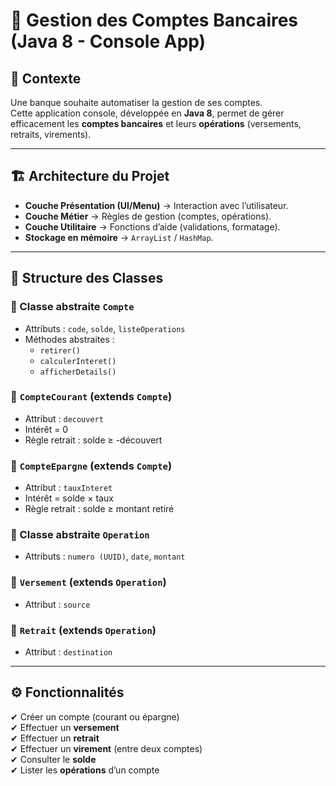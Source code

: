 # 🏦 Gestion des Comptes Bancaires (Java 8 - Console App)

## 📌 Contexte
Une banque souhaite automatiser la gestion de ses comptes.  
Cette application console, développée en **Java 8**, permet de gérer efficacement les **comptes bancaires** et leurs **opérations** (versements, retraits, virements).

---

## 🏗️ Architecture du Projet
- **Couche Présentation (UI/Menu)** → Interaction avec l’utilisateur.
- **Couche Métier** → Règles de gestion (comptes, opérations).
- **Couche Utilitaire** → Fonctions d’aide (validations, formatage).
- **Stockage en mémoire** → `ArrayList` / `HashMap`.

---

## 📂 Structure des Classes

### 🔹 Classe abstraite `Compte`
- Attributs : `code`, `solde`, `listeOperations`
- Méthodes abstraites :  
  - `retirer()`
  - `calculerInteret()`
  - `afficherDetails()`

### 🔹 `CompteCourant` (extends `Compte`)
- Attribut : `decouvert`
- Intérêt = 0
- Règle retrait : solde ≥ -découvert

### 🔹 `CompteEpargne` (extends `Compte`)
- Attribut : `tauxInteret`
- Intérêt = solde × taux
- Règle retrait : solde ≥ montant retiré

### 🔹 Classe abstraite `Operation`
- Attributs : `numero (UUID)`, `date`, `montant`

### 🔹 `Versement` (extends `Operation`)
- Attribut : `source`

### 🔹 `Retrait` (extends `Operation`)
- Attribut : `destination`

---

## ⚙️ Fonctionnalités
✔ Créer un compte (courant ou épargne)  
✔ Effectuer un **versement**  
✔ Effectuer un **retrait**  
✔ Effectuer un **virement** (entre deux comptes)  
✔ Consulter le **solde**  
✔ Lister les **opérations** d’un compte  
